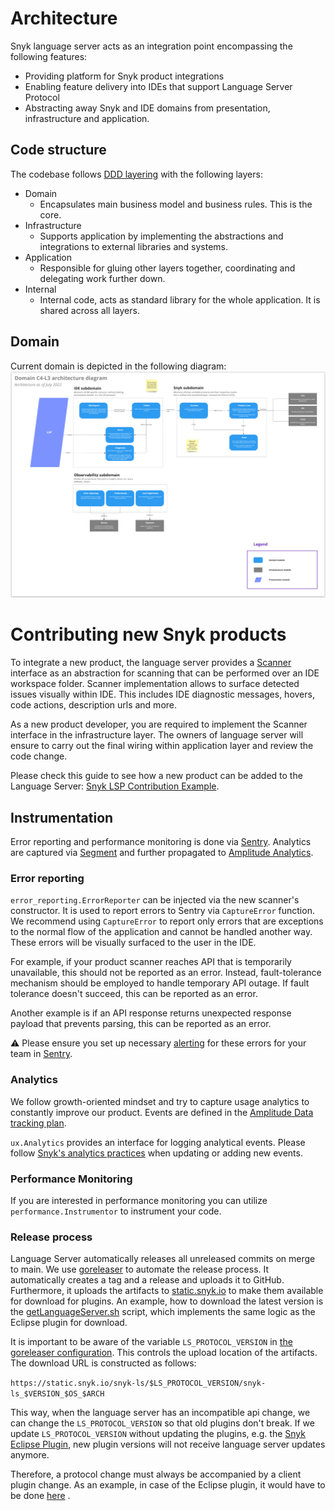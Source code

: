 # Architecture

Snyk language server acts as an integration point encompassing the following features:
- Providing platform for Snyk product integrations
- Enabling feature delivery into IDEs that support Language Server Protocol
- Abstracting away Snyk and IDE domains from presentation, infrastructure and application.

## Code structure

The codebase follows [DDD layering](https://docs.microsoft.com/en-us/dotnet/architecture/microservices/microservice-ddd-cqrs-patterns/ddd-oriented-microservice#layers-in-ddd-microservices) with the following layers:
- Domain
  - Encapsulates main business model and business rules. This is the core.
- Infrastructure
  - Supports application by implementing the abstractions and integrations to external libraries and systems.
- Application
  - Responsible for gluing other layers together, coordinating and delegating work further down.
- Internal
  - Internal code, acts as standard library for the whole application. It is shared across all layers.

## Domain

Current domain is depicted in the following diagram:
![Domain C4-L3](./docs/images/domain.png)

# Contributing new Snyk products

To integrate a new product, the language server provides a [Scanner](https://github.com/snyk/snyk-lsp/blob/8849121339c49d7ad03f9e8d795ba11c056bf43d/domain/snyk/scanner.go#L13) interface as an abstraction for scanning that can be performed over an IDE workspace folder. Scanner implementation allows to surface detected issues visually within IDE. This includes IDE diagnostic messages, hovers, code actions, description urls and more.

As a new product developer, you are required to implement the Scanner interface in the infrastructure layer. The owners of language server will ensure to carry out the final wiring within application layer and review the code change.

Please check this guide to see how a new product can be added to the Language Server: [Snyk LSP Contribution Example](./docs/example.md).

## Instrumentation

Error reporting and performance monitoring is done via [Sentry](https://sentry.io/). Analytics are captured via [Segment](https://segment.com/) and further propagated to [Amplitude Analytics](https://amplitude.com/).

### Error reporting
`error_reporting.ErrorReporter` can be injected via the new scanner's constructor. It is used to report errors to Sentry via `CaptureError` function. We recommend using `CaptureError` to report only errors that are exceptions to the normal flow of the application and cannot be handled another way. These errors will be visually surfaced to the user in the IDE.

For example, if your product scanner reaches API that is temporarily unavailable, this should not be reported as an error. Instead, fault-tolerance mechanism should be employed to handle temporary API outage. If fault tolerance doesn't succeed, this can be reported as an error.

Another example is if an API response returns unexpected response payload that prevents parsing, this can be reported as an error.

:warning: Please ensure you set up necessary [alerting](https://docs.sentry.io/product/alerts/) for these errors for your team in [Sentry](https://sentry.io/organizations/snyk/alerts/rules/?project=6242547).

### Analytics

We follow growth-oriented mindset and try to capture usage analytics to constantly improve our product. Events are
defined in the [Amplitude Data tracking plan](https://data.amplitude.com/snyk/Snyk/events/main/latest).

`ux.Analytics` provides an interface for logging analytical events. Please
follow [Snyk's analytics practices](https://www.notion.so/snyk/Amplitude-Data-for-Developers-Overview-1723b875d9ed43dcad090722e0506e07)
when updating or adding new events.

### Performance Monitoring

If you are interested in performance monitoring you can utilize `performance.Instrumentor` to instrument your code.

### Release process

Language Server automatically releases all unreleased commits on merge to main. We
use [goreleaser](https://goreleaser.com/) to automate the release process.
It automatically creates a tag and a release and uploads it to GitHub. Furthermore, it uploads the artifacts
to [static.snyk.io](https://static.snyk.io/snyk-ls) to
make them available for download for plugins. An example, how to download the latest version is
the [getLanguageServer.sh](getLanguageServer.sh) script, which implements the same logic
as the Eclipse plugin for download.

It is important to be aware of the variable `LS_PROTOCOL_VERSION`
in [the goreleaser configuration](.goreleaser.yaml#L49). This controls the upload location
of the artifacts. The download URL is constructed as follows:

```https://static.snyk.io/snyk-ls/$LS_PROTOCOL_VERSION/snyk-ls_$VERSION_$OS_$ARCH```

This way, when the language server has an incompatible api change, we can change the `LS_PROTOCOL_VERSION` so that old
plugins don't break. If we update
`LS_PROTOCOL_VERSION` without updating the plugins, e.g.
the [Snyk Eclipse Plugin](https://github.com/snyk/snyk-eclipse-plugin), new plugin versions will
not receive language server updates anymore.

Therefore, a protocol change must always be accompanied by a client plugin change. As an example, in case of the Eclipse
plugin, it would have to be done
[here](https://github.com/snyk/snyk-eclipse-plugin/blob/babad5b5b67de21d08a58aac5ac94fa1a292c024/plugin/src/main/java/io/snyk/languageserver/download/LsBinaries.java#L7)
.
